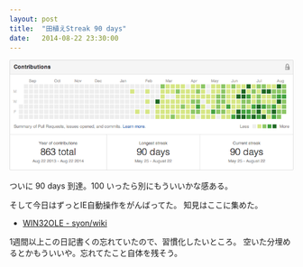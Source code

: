 ```yaml
---
layout: post
title:  "田植えStreak 90 days"
date:   2014-08-22 23:30:00
---
```


![](/tauesnap/tauesnap2014-08-22.png)

ついに 90 days 到達。100 いったら別にもういいかな感ある。

そして今日はずっとIE自動操作をがんばってた。
知見はここに集めた。

- [WIN32OLE - syon/wiki](http://syon-wiki.herokuapp.com/WIN32OLE)

1週間以上この日記書くの忘れていたので、習慣化したいところ。
空いた分埋めるとかもういいや。忘れてたこと自体を残そう。
